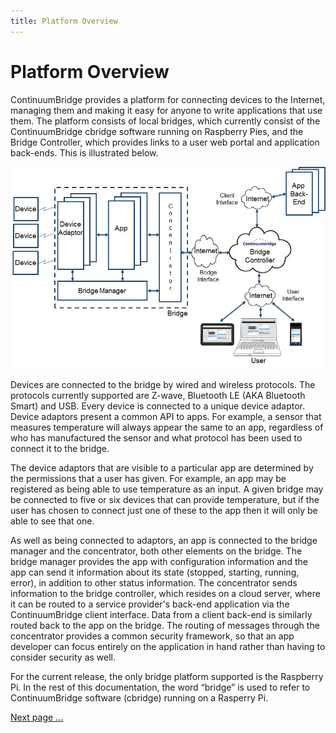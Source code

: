 ```yaml
---
title: Platform Overview
---
```

# Platform Overview
ContinuumBridge provides a platform for connecting devices to the Internet, managing them and making it easy for anyone to write applications that use them. The platform consists of local bridges, which currently consist of the ContinuumBridge cbridge software running on Raspberry Pies, and the Bridge Controller, which provides links to a user web portal and application back-ends. This is illustrated below.

![Platform Overview](pictures/Overall_Architecture_2.jpg)

Devices are connected to the bridge by wired and wireless protocols. The protocols currently supported are Z-wave, Bluetooth LE (AKA Bluetooth Smart) and USB. Every device is connected to a unique device adaptor. Device adaptors present a common API to apps. For example, a sensor that measures temperature will always appear the same to an app, regardless of who has manufactured the sensor and what protocol has been used to connect it to the bridge. 

The device adaptors that are visible to a particular app are determined by the permissions that a user has given. For example, an app may be registered as being able to use temperature as an input. A given bridge may be connected to five or six devices that can provide temperature, but if the user has chosen to connect just one of these to the app then it will only be able to see that one.

As well as being connected to adaptors, an app is connected to the bridge manager and the concentrator, both other elements on the bridge. The bridge manager provides the app with configuration information and the app can send it information about its state (stopped, starting, running, error), in addition to other status information. The concentrator sends information to the bridge controller, which resides on a cloud server, where it can be routed to a service provider's back-end application via the ContinuumBridge client interface. Data from a client back-end is similarly routed back to the app on the bridge. The routing of messages through the concentrator provides a common security framework, so that an app developer can focus entirely on the application in hand rather than having to consider security as well. 

For the current release, the only bridge platform supported is the Raspberry Pi. In the rest of this documentation, the word “bridge” is used to refer to ContinuumBridge software (cbridge) running on a Rasperry Pi.

[Next page ...](doc:writing-a-bridge-app-on-a-raspberry-pi)
